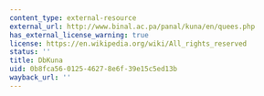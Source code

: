 ```yaml
---
content_type: external-resource
external_url: http://www.binal.ac.pa/panal/kuna/en/quees.php
has_external_license_warning: true
license: https://en.wikipedia.org/wiki/All_rights_reserved
status: ''
title: DbKuna
uid: 0b8fca56-0125-4627-8e6f-39e15c5ed13b
wayback_url: ''
---
```

